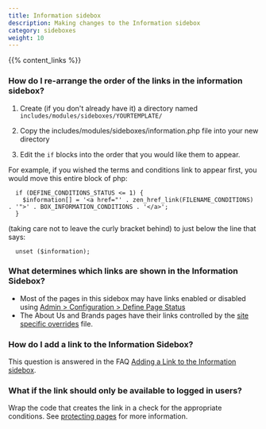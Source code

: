 ```yaml
---
title: Information sidebox 
description: Making changes to the Information sidebox 
category: sideboxes
weight: 10
---
```


{{% content_links %}}

### How do I re-arrange the order of the links in the information sidebox?

1. Create (if you don't already have it) a directory named `includes/modules/sideboxes/YOURTEMPLATE/`

2. Copy the includes/modules/sideboxes/information.php file into your new directory

3. Edit the `if` blocks into the order that you would like them to appear.

For example, if you wished the terms and conditions link to appear first, you would move this entire block of php:

```
  if (DEFINE_CONDITIONS_STATUS <= 1) {
    $information[] = '<a href="' . zen_href_link(FILENAME_CONDITIONS) . '">' . BOX_INFORMATION_CONDITIONS . '</a>';
  }
```

 (taking care not to leave the curly bracket behind) to just below the line that says:
```
  unset ($information);
```

### What determines which links are shown in the Information Sidebox? 
- Most of the pages in this sidebox may have links enabled or disabled using [Admin > Configuration > Define Page Status](/user/admin_pages/configuration/configuration_definepagestatus/)
- The About Us and Brands pages have their links controlled by the [site specific overrides](/user/customizing/site_specific_overrides/) file. 


### How do I add a link to the Information Sidebox? 

This question is answered in the FAQ [Adding a Link to the Information sidebox](/user/sideboxes/add_link_information_sidebox/). 

### What if the link should only be available to logged in users? 

Wrap the code that creates the link in a check for the appropriate conditions.  See [protecting pages](/user/customizing/protecting_pages/) for more information. 


